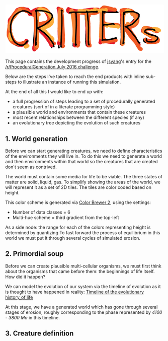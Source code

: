 ![critters](assets/critters.png)

This page contains the development progress of [jsyang](http://www.jsyang.ca)'s entry for the
[/r/ProceduralGeneration July 2016 challenge](https://www.reddit.com/r/proceduralgeneration/comments/4rom1n/monthly_challenge_8_july_2016_procedural_creatures/).


Below are the steps I've taken to reach the end products with inline sub-steps to illustrate an
instance of running this simulation.

<script>
document.open();
</script>


At the end of all this I would like to end up with:
 - a full progression of steps leading to a set of procedurally generated creatures (sort of in a literate programming style)
 - a plausible world and environments that contain these creatures
 - most recent relationships between the different species (if any)
 - an evolutionary tree depicting the evolution of such creatures


## 1. World generation
Before we can start generating creatures, we need to define characteristics of the environments
they will live in. To do this we need to generate a world and then environments within that world
so the creatures that are created don't seem as contrived.

The world must contain some media for life to be viable. The three states of matter are solid,
liquid, gas. To simplify showing the areas of the world, we will represent it as a set of 2D tiles.
The tiles are color coded based on height.

This color scheme is generated via [Color Brewer 2](http://colorbrewer2.org/), using the settings:
- Number of data classes = 6
- Multi-hue scheme = third gradient from the top-left

<script>
document.write(app.planet.get());

document.write(app.planet.getColorCSS());
</script>

As a side node: the range for each of the colors representing height is determined by quantizing
To fast forward the process of equilibrium in this world we must put it through several cycles of simulated erosion.

<script>
app.planet.erode();
document.write(app.planet.get());
</script>

## 2. Primordial soup
Before we can create plausible multi-cellular organisms, we must first think about the organisms
that came before them: the beginnings of life itself. How did it happen?

We can model the evolution of our system via the timeline of evolution as it is thought to have happened in
reality: [Timeline of the evolutionary history_of life](https://en.wikipedia.org/wiki/Timeline_of_the_evolutionary_history_of_life)

At this stage, we have a generated world which has gone through several stages of erosion, roughly corresponding to
the phase represented by *4100 - 3800 Ma* in this timeline.

## 3. Creature definition


<script>
document.close();
</script>
